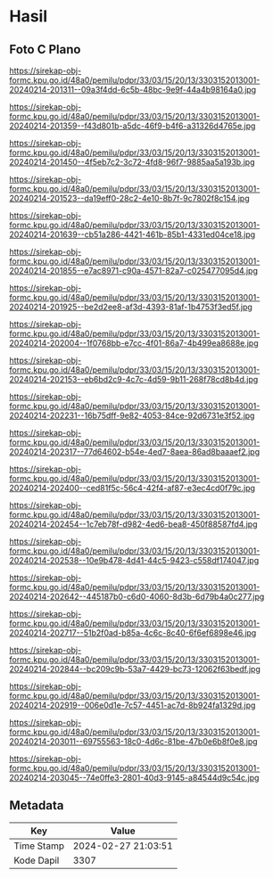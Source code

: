 # Hasil

## Foto C Plano

https://sirekap-obj-formc.kpu.go.id/48a0/pemilu/pdpr/33/03/15/20/13/3303152013001-20240214-201311--09a3f4dd-6c5b-48bc-9e9f-44a4b98164a0.jpg

https://sirekap-obj-formc.kpu.go.id/48a0/pemilu/pdpr/33/03/15/20/13/3303152013001-20240214-201359--f43d801b-a5dc-46f9-b4f6-a31326d4765e.jpg

https://sirekap-obj-formc.kpu.go.id/48a0/pemilu/pdpr/33/03/15/20/13/3303152013001-20240214-201450--4f5eb7c2-3c72-4fd8-96f7-9885aa5a193b.jpg

https://sirekap-obj-formc.kpu.go.id/48a0/pemilu/pdpr/33/03/15/20/13/3303152013001-20240214-201523--da19eff0-28c2-4e10-8b7f-9c7802f8c154.jpg

https://sirekap-obj-formc.kpu.go.id/48a0/pemilu/pdpr/33/03/15/20/13/3303152013001-20240214-201639--cb51a286-4421-461b-85b1-4331ed04ce18.jpg

https://sirekap-obj-formc.kpu.go.id/48a0/pemilu/pdpr/33/03/15/20/13/3303152013001-20240214-201855--e7ac8971-c90a-4571-82a7-c025477095d4.jpg

https://sirekap-obj-formc.kpu.go.id/48a0/pemilu/pdpr/33/03/15/20/13/3303152013001-20240214-201925--be2d2ee8-af3d-4393-81af-1b4753f3ed5f.jpg

https://sirekap-obj-formc.kpu.go.id/48a0/pemilu/pdpr/33/03/15/20/13/3303152013001-20240214-202004--1f0768bb-e7cc-4f01-86a7-4b499ea8688e.jpg

https://sirekap-obj-formc.kpu.go.id/48a0/pemilu/pdpr/33/03/15/20/13/3303152013001-20240214-202153--eb6bd2c9-4c7c-4d59-9b11-268f78cd8b4d.jpg

https://sirekap-obj-formc.kpu.go.id/48a0/pemilu/pdpr/33/03/15/20/13/3303152013001-20240214-202231--16b75dff-9e82-4053-84ce-92d6731e3f52.jpg

https://sirekap-obj-formc.kpu.go.id/48a0/pemilu/pdpr/33/03/15/20/13/3303152013001-20240214-202317--77d64602-b54e-4ed7-8aea-86ad8baaaef2.jpg

https://sirekap-obj-formc.kpu.go.id/48a0/pemilu/pdpr/33/03/15/20/13/3303152013001-20240214-202400--ced81f5c-56c4-42f4-af87-e3ec4cd0f79c.jpg

https://sirekap-obj-formc.kpu.go.id/48a0/pemilu/pdpr/33/03/15/20/13/3303152013001-20240214-202454--1c7eb78f-d982-4ed6-bea8-450f88587fd4.jpg

https://sirekap-obj-formc.kpu.go.id/48a0/pemilu/pdpr/33/03/15/20/13/3303152013001-20240214-202538--10e9b478-4d41-44c5-9423-c558df174047.jpg

https://sirekap-obj-formc.kpu.go.id/48a0/pemilu/pdpr/33/03/15/20/13/3303152013001-20240214-202642--445187b0-c6d0-4060-8d3b-6d79b4a0c277.jpg

https://sirekap-obj-formc.kpu.go.id/48a0/pemilu/pdpr/33/03/15/20/13/3303152013001-20240214-202717--51b2f0ad-b85a-4c6c-8c40-6f6ef6898e46.jpg

https://sirekap-obj-formc.kpu.go.id/48a0/pemilu/pdpr/33/03/15/20/13/3303152013001-20240214-202844--bc209c9b-53a7-4429-bc73-12062f63bedf.jpg

https://sirekap-obj-formc.kpu.go.id/48a0/pemilu/pdpr/33/03/15/20/13/3303152013001-20240214-202919--006e0d1e-7c57-4451-ac7d-8b924fa1329d.jpg

https://sirekap-obj-formc.kpu.go.id/48a0/pemilu/pdpr/33/03/15/20/13/3303152013001-20240214-203011--69755563-18c0-4d6c-81be-47b0e6b8f0e8.jpg

https://sirekap-obj-formc.kpu.go.id/48a0/pemilu/pdpr/33/03/15/20/13/3303152013001-20240214-203045--74e0ffe3-2801-40d3-9145-a84544d9c54c.jpg


## Metadata

| Key        | Value               |
| ---------- | ------------------- |
| Time Stamp | 2024-02-27 21:03:51 |
| Kode Dapil | 3307                |



